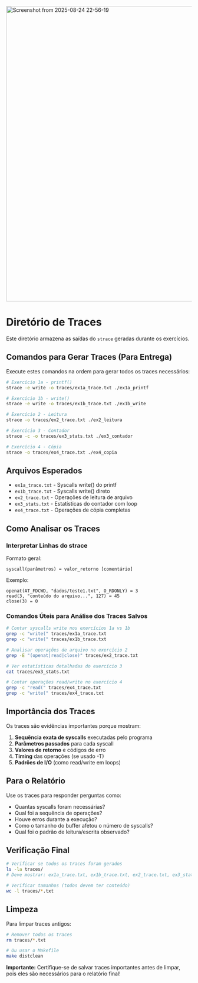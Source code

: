 
<img width="1280" height="800" alt="Screenshot from 2025-08-24 22-56-19" src="https://github.com/user-attachments/assets/ee0c7578-686c-4404-b317-d60a9f4128f3" />

# Diretório de Traces

Este diretório armazena as saídas do `strace` geradas durante os exercícios.

## Comandos para Gerar Traces (Para Entrega)

Execute estes comandos na ordem para gerar todos os traces necessários:

```bash
# Exercício 1a - printf()
strace -e write -o traces/ex1a_trace.txt ./ex1a_printf

# Exercício 1b - write()
strace -e write -o traces/ex1b_trace.txt ./ex1b_write

# Exercício 2 - Leitura
strace -o traces/ex2_trace.txt ./ex2_leitura

# Exercício 3 - Contador
strace -c -o traces/ex3_stats.txt ./ex3_contador

# Exercício 4 - Cópia
strace -o traces/ex4_trace.txt ./ex4_copia
```

## Arquivos Esperados

- `ex1a_trace.txt` - Syscalls write() do printf
- `ex1b_trace.txt` - Syscalls write() direto
- `ex2_trace.txt` - Operações de leitura de arquivo
- `ex3_stats.txt` - Estatísticas do contador com loop
- `ex4_trace.txt` - Operações de cópia completas

## Como Analisar os Traces

### Interpretar Linhas do strace

Formato geral:
```
syscall(parâmetros) = valor_retorno [comentário]
```

Exemplo:
```
openat(AT_FDCWD, "dados/teste1.txt", O_RDONLY) = 3
read(3, "conteúdo do arquivo...", 127) = 45
close(3) = 0
```

### Comandos Úteis para Análise dos Traces Salvos

```bash
# Contar syscalls write nos exercícios 1a vs 1b
grep -c "write(" traces/ex1a_trace.txt
grep -c "write(" traces/ex1b_trace.txt

# Analisar operações de arquivo no exercício 2
grep -E "(openat|read|close)" traces/ex2_trace.txt

# Ver estatísticas detalhadas do exercício 3
cat traces/ex3_stats.txt

# Contar operações read/write no exercício 4
grep -c "read(" traces/ex4_trace.txt
grep -c "write(" traces/ex4_trace.txt
```

## Importância dos Traces

Os traces são evidências importantes porque mostram:

1. **Sequência exata de syscalls** executadas pelo programa
2. **Parâmetros passados** para cada syscall
3. **Valores de retorno** e códigos de erro
4. **Timing** das operações (se usado -T)
5. **Padrões de I/O** (como read/write em loops)

## Para o Relatório

Use os traces para responder perguntas como:

- Quantas syscalls foram necessárias?
- Qual foi a sequência de operações?
- Houve erros durante a execução?
- Como o tamanho do buffer afetou o número de syscalls?
- Qual foi o padrão de leitura/escrita observado?

## Verificação Final

```bash
# Verificar se todos os traces foram gerados
ls -la traces/
# Deve mostrar: ex1a_trace.txt, ex1b_trace.txt, ex2_trace.txt, ex3_stats.txt, ex4_trace.txt

# Verificar tamanhos (todos devem ter conteúdo)
wc -l traces/*.txt
```

## Limpeza

Para limpar traces antigos:
```bash
# Remover todos os traces
rm traces/*.txt

# Ou usar o Makefile
make distclean
```

**Importante:** Certifique-se de salvar traces importantes antes de limpar, pois eles são necessários para o relatório final!
